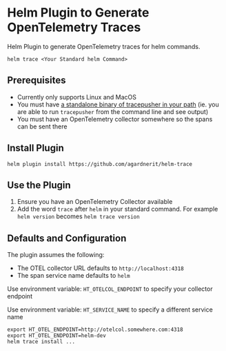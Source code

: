 # Helm Plugin to Generate OpenTelemetry Traces

Helm Plugin to generate OpenTelemetry traces for helm commands.

```
helm trace <Your Standard helm Command>
```

## Prerequisites
- Currently only supports Linux and MacOS
- You must have [a standalone binary of tracepusher in your path](https://github.com/agardnerIT/tracepusher/releases/latest) (ie. you are able to run `tracepusher` from the command line and see output)
- You must have an OpenTelemetry collector somewhere so the spans can be sent there

## Install Plugin

```
helm plugin install https://github.com/agardnerit/helm-trace
```

## Use the Plugin

1. Ensure you have an OpenTelemetry Collector available
2. Add the word `trace` after `helm` in your standard command. For example `helm version` becomes `helm trace version`

## Defaults and Configuration

The plugin assumes the following:

- The OTEL collector URL defaults to `http://localhost:4318`
- The span service name defaults to `helm`

Use environment variable: `HT_OTELCOL_ENDPOINT` to specify your collector endpoint

Use environment variable: `HT_SERVICE_NAME` to specify a different service name

```
export HT_OTEL_ENDPOINT=http://otelcol.somewhere.com:4318
export HT_OTEL_ENDPOINT=helm-dev
helm trace install ...
```
